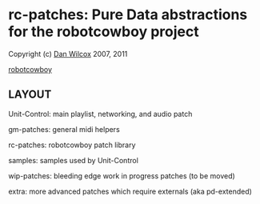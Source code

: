 rc-patches: Pure Data abstractions for the robotcowboy project
===================================

Copyright (c) [Dan Wilcox](danomatika.com) 2007, 2011

[robotcowboy](http://robotcowboy.com)

LAYOUT
------

Unit-Control: main playlist, networking, and audio patch

gm-patches: general midi helpers

rc-patches: robotcowboy patch library

samples: samples used by Unit-Control

wip-patches: bleeding edge work in progress patches (to be moved)

extra: more advanced patches which require externals (aka pd-extended)
